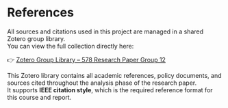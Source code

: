 
# References

All sources and citations used in this project are managed in a shared Zotero group library.  
You can view the full collection directly here:  

👉 [Zotero Group Library – 578 Research Paper Group 12](https://www.zotero.org/groups/6244884/578_research_paper_group_12/library)

This Zotero library contains all academic references, policy documents, and sources cited throughout the analysis phase of the research paper.  
It supports **IEEE citation style**, which is the required reference format for this course and report.
